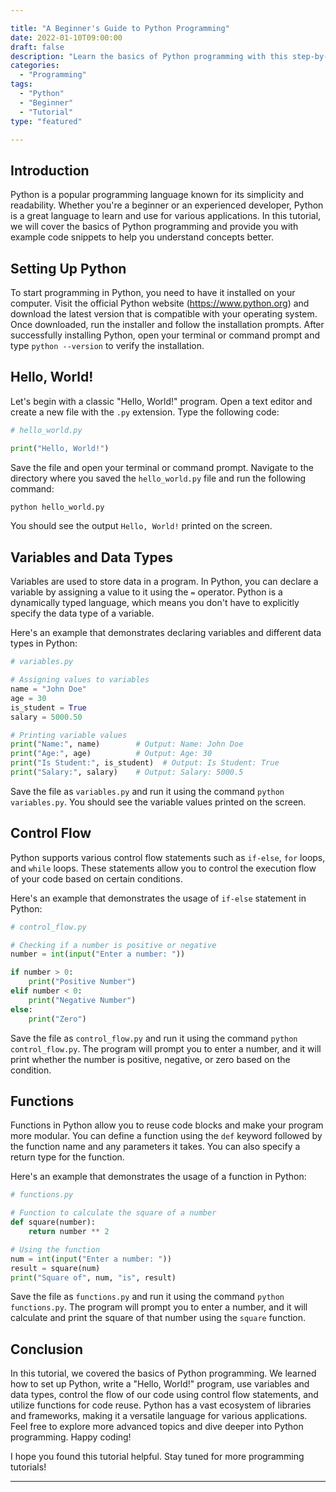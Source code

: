 ```yaml
---

title: "A Beginner's Guide to Python Programming"
date: 2022-01-10T09:00:00
draft: false
description: "Learn the basics of Python programming with this step-by-step tutorial."
categories:
  - "Programming"
tags:
  - "Python"
  - "Beginner"
  - "Tutorial"
type: "featured"

---
```


## Introduction

Python is a popular programming language known for its simplicity and readability. Whether you're a beginner or an experienced developer, Python is a great language to learn and use for various applications. In this tutorial, we will cover the basics of Python programming and provide you with example code snippets to help you understand concepts better.

## Setting Up Python

To start programming in Python, you need to have it installed on your computer. Visit the official Python website (https://www.python.org) and download the latest version that is compatible with your operating system. Once downloaded, run the installer and follow the installation prompts. After successfully installing Python, open your terminal or command prompt and type `python --version` to verify the installation.

## Hello, World!

Let's begin with a classic "Hello, World!" program. Open a text editor and create a new file with the `.py` extension. Type the following code:

```python
# hello_world.py

print("Hello, World!")
```

Save the file and open your terminal or command prompt. Navigate to the directory where you saved the `hello_world.py` file and run the following command:

```bash
python hello_world.py
```

You should see the output `Hello, World!` printed on the screen.

## Variables and Data Types

Variables are used to store data in a program. In Python, you can declare a variable by assigning a value to it using the `=` operator. Python is a dynamically typed language, which means you don't have to explicitly specify the data type of a variable.

Here's an example that demonstrates declaring variables and different data types in Python:

```python
# variables.py

# Assigning values to variables
name = "John Doe"
age = 30
is_student = True
salary = 5000.50

# Printing variable values
print("Name:", name)        # Output: Name: John Doe
print("Age:", age)          # Output: Age: 30
print("Is Student:", is_student)  # Output: Is Student: True
print("Salary:", salary)    # Output: Salary: 5000.5
```

Save the file as `variables.py` and run it using the command `python variables.py`. You should see the variable values printed on the screen.

## Control Flow

Python supports various control flow statements such as `if-else`, `for` loops, and `while` loops. These statements allow you to control the execution flow of your code based on certain conditions.

Here's an example that demonstrates the usage of `if-else` statement in Python:

```python
# control_flow.py

# Checking if a number is positive or negative
number = int(input("Enter a number: "))

if number > 0:
    print("Positive Number")
elif number < 0:
    print("Negative Number")
else:
    print("Zero")
```

Save the file as `control_flow.py` and run it using the command `python control_flow.py`. The program will prompt you to enter a number, and it will print whether the number is positive, negative, or zero based on the condition.

## Functions

Functions in Python allow you to reuse code blocks and make your program more modular. You can define a function using the `def` keyword followed by the function name and any parameters it takes. You can also specify a return type for the function.

Here's an example that demonstrates the usage of a function in Python:

```python
# functions.py

# Function to calculate the square of a number
def square(number):
    return number ** 2

# Using the function
num = int(input("Enter a number: "))
result = square(num)
print("Square of", num, "is", result)
```

Save the file as `functions.py` and run it using the command `python functions.py`. The program will prompt you to enter a number, and it will calculate and print the square of that number using the `square` function.

## Conclusion

In this tutorial, we covered the basics of Python programming. We learned how to set up Python, write a "Hello, World!" program, use variables and data types, control the flow of our code using control flow statements, and utilize functions for code reuse. Python has a vast ecosystem of libraries and frameworks, making it a versatile language for various applications. Feel free to explore more advanced topics and dive deeper into Python programming. Happy coding!

I hope you found this tutorial helpful. Stay tuned for more programming tutorials!

---
